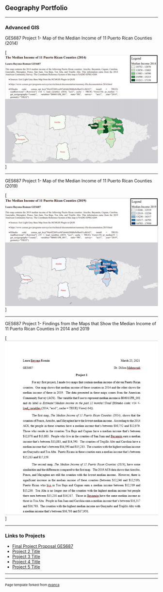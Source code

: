## Geography Portfolio

---

### Advanced GIS 
GES687 Project 1- Map of the Median Income of 11 Puerto Rican Counties (2014)

[<img src="images/The Median Income of 11 Puerto Rican Counties 2014.jpg?raw=true"/>]

---
GES687 Project 1- Map of the Median Income of 11 Puerto Rican Counties (2019)

[<img src="images/The Median Income of 11 Puerto Ricans Counties 2019.jpg?raw=true"/>]

---
GES687 Project 1- Findings from the Maps that Show the Median Income of 11 Puerto Rican Counties in 2014 and 2019

[<img src="images/Laura Bayona-Roman GES687 Project 1 Findings.jpg?raw=true"/>] 

---

### Links to Projects

- [Final Project Proposal GES687](http://github.com/LABR2021/LABR2021.github.io/tree/master/Project%201_687.md/) 
- [Project 2 Title](http://example.com/)
- [Project 3 Title](http://example.com/)
- [Project 4 Title](http://example.com/)
- [Project 5 Title](http://example.com/)

---




---
<p style="font-size:11px">Page template forked from <a href="https://github.com/evanca/quick-portfolio">evanca</a></p>
<!-- Remove above link if you don't want to attibute -->
